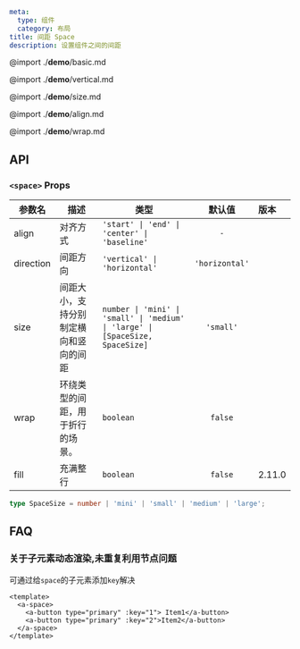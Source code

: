```yaml
meta:
  type: 组件
  category: 布局
title: 间距 Space
description: 设置组件之间的间距
```

@import ./__demo__/basic.md

@import ./__demo__/vertical.md

@import ./__demo__/size.md

@import ./__demo__/align.md

@import ./__demo__/wrap.md

## API


### `<space>` Props

|参数名|描述|类型|默认值|版本|
|---|---|---|:---:|:---|
|align|对齐方式|`'start' \| 'end' \| 'center' \| 'baseline'`|`-`||
|direction|间距方向|`'vertical' \| 'horizontal'`|`'horizontal'`||
|size|间距大小，支持分别制定横向和竖向的间距|`number \| 'mini' \| 'small' \| 'medium' \| 'large' \| [SpaceSize, SpaceSize]`|`'small'`||
|wrap|环绕类型的间距，用于折行的场景。|`boolean`|`false`||
|fill|充满整行|`boolean`|`false`|2.11.0|



```ts
type SpaceSize = number | 'mini' | 'small' | 'medium' | 'large';
```


## FAQ
### 关于子元素动态渲染,未重复利用节点问题
可通过给`space`的子元素添加`key`解决
```vue
<template>
  <a-space>
    <a-button type="primary" :key="1"> Item1</a-button>
    <a-button type="primary" :key="2">Item2</a-button>
  </a-space>
</template>
```
